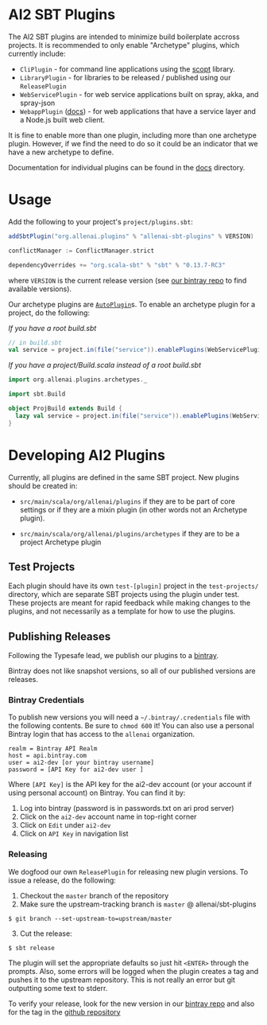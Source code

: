 AI2 SBT Plugins
===========

The AI2 SBT plugins are intended to minimize build boilerplate accross projects. It is recommended to only enable "Archetype" plugins, which currently include:

- `CliPlugin` - for command line applications using the [scopt](https://github.com/scopt/scopt) library.
- `LibraryPlugin` - for libraries to be released / published using our `ReleasePlugin`
- `WebServicePlugin` - for web service applications built on spray, akka, and spray-json
- `WebappPlugin` ([docs](docs/webapp.md)) - for web applications that have a service layer and a Node.js built web client.

It is fine to enable more than one plugin, including more than one archetype plugin. However, if we find the need to do so it could be an indicator that we have a new archetype to define.

Documentation for individual plugins can be found in the [docs](docs/) directory.

# Usage

Add the following to your project's `project/plugins.sbt`:

```scala
addSbtPlugin("org.allenai.plugins" % "allenai-sbt-plugins" % VERSION)

conflictManager := ConflictManager.strict

dependencyOverrides += "org.scala-sbt" % "sbt" % "0.13.7-RC3"
```

where `VERSION` is the current release version (see [our bintray repo](https://bintray.com/allenai/sbt-plugins) to find available versions).

Our archetype plugins are [`AutoPlugin`](http://www.scala-sbt.org/0.13.6/api/index.html#sbt.AutoPlugin)s. To enable an archetype plugin for a project, do the following:

*If you have a root build.sbt*

```scala
// in build.sbt
val service = project.in(file("service")).enablePlugins(WebServicePlugin)
```

*If you have a project/Build.scala instead of a root build.sbt*

```scala
import org.allenai.plugins.archetypes._

import sbt.Build

object ProjBuild extends Build {
  lazy val service = project.in(file("service")).enablePlugins(WebServicePlugin)
}
```

# Developing AI2 Plugins

Currently, all plugins are defined in the same SBT project. New plugins should be created in:

- `src/main/scala/org/allenai/plugins` if they are to be part of core settings or if they are a mixin plugin (in other words not an Archetype plugin).

- `src/main/scala/org/allenai/plugins/archetypes` if they are to be a project Archetype plugin

## Test Projects

Each plugin should have its own `test-[plugin]` project in the `test-projects/` directory, which are separate SBT projects using the plugin under test. These projects are meant for rapid feedback while making changes to the plugins, and not necessarily as a template for how to use the plugins.

## Publishing Releases

Following the Typesafe lead, we publish our plugins to a [bintray](https://bintray.com/allenai/sbt-plugins).

Bintray does not like snapshot versions, so all of our published versions are releases.

### Bintray Credentials

To publish new versions you will need a `~/.bintray/.credentials` file with the following contents. Be sure to `chmod 600` it!
You can also use a personal Bintray login that has access to the `allenai` organization.

```
realm = Bintray API Realm
host = api.bintray.com
user = ai2-dev [or your bintray username]
password = [API Key for ai2-dev user ]
```

Where `[API Key]` is the API key for the ai2-dev account (or your account if using personal account) on Bintray. You can find it by:

1. Log into bintray (password is in passwords.txt on ari prod server)
2. Click on the `ai2-dev` account name in top-right corner 
3. Click on `Edit` under `ai2-dev`
4. Click on `API Key` in navigation list

### Releasing

We dogfood our own `ReleasePlugin` for releasing new plugin versions. To issue a release, do the following:

1. Checkout the `master` branch of the repository
2. Make sure the upstream-tracking branch is `master` @ allenai/sbt-plugins
  
  ```shell
  $ git branch --set-upstream-to=upstream/master
  ```
3. Cut the release:
  
  ```shell
  $ sbt release
  ```

The plugin will set the appropriate defaults so just hit `<ENTER>` through the prompts. Also, some errors will be logged when the plugin creates a tag and pushes it to the upstream repository. This is not really an error but git outputting some text to stderr.

To verify your release, look for the new version in our [bintray repo](https://bintray.com/allenai/sbt-plugins) and also for the tag in the [github repository](https://github.com/allenai/sbt-plugins)
